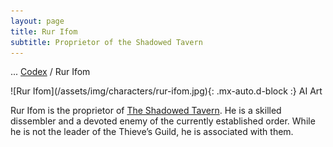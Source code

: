 ```yaml
---
layout: page
title: Rur Ifom
subtitle: Proprietor of the Shadowed Tavern
---
```

<span class="breadcrumbs" markdown="1">... [Codex](/codex) / Rur Ifom</span>
<div class="position-placeholder" markdown="1">
![Rur Ifom](/assets/img/characters/rur-ifom.jpg){: .mx-auto.d-block :}
<span class="ai-img">AI Art</span>
</div>

Rur Ifom is the proprietor of [The Shadowed Tavern](/codex/regions/the-shadowed-tavern). He is a skilled dissembler and a devoted enemy of the currently established order. While he is not the leader of the Thieve’s Guild, he is associated with them.
